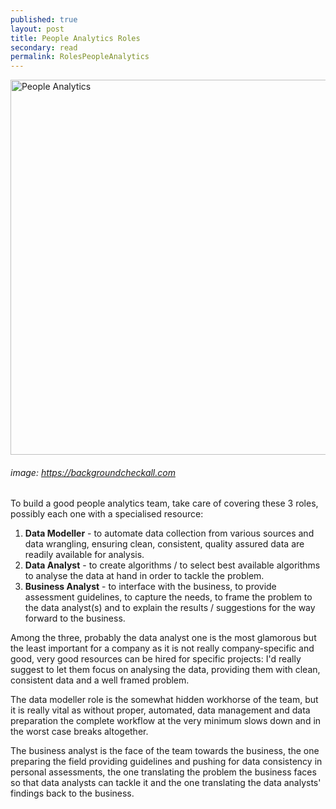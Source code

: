 ```yaml
---
published: true
layout: post
title: People Analytics Roles
secondary: read
permalink: RolesPeopleAnalytics
---
```


<img src="https://backgroundcheckall.com/wp-content/uploads/2018/10/background-lapis-de-cor-5.jpg" alt="People Analytics" width="600"/>

###### image: https://backgroundcheckall.com

To build a good people analytics team, take care of covering these 3 roles, possibly each one with a specialised resource:

1. **Data Modeller** - to automate data collection from various sources and data wrangling, ensuring clean, consistent, quality assured data are readily available for analysis.
2. **Data Analyst** - to create algorithms / to select best available algorithms to analyse the data at hand in order to tackle the problem. 
3. **Business Analyst** - to interface with the business, to provide assessment guidelines, to capture the needs, to frame the problem to the data analyst(s) and to explain the results / suggestions for the way forward to the business.

Among the three, probably the data analyst one is the most glamorous but the least important for a company as it is not really company-specific and good, very good resources can be hired for specific projects: I'd really suggest to let them focus on analysing the data, providing them with clean, consistent data and a well framed problem.

The data modeller role is the somewhat hidden workhorse of the team, but it is really vital as without proper, automated, data management and data preparation the complete workflow at the very minimum slows down and in the worst case breaks altogether.

The business analyst is the face of the team towards the business, the one preparing the field providing guidelines and pushing for data consistency in personal assessments, the one translating the problem the business faces so that data analysts can tackle it and the one translating the data analysts' findings back to the business.



